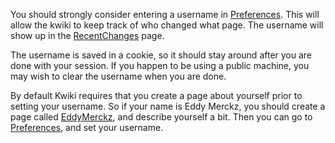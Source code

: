 You should strongly consider entering a username in [Preferences](http:index.cgi?action=prefs). This will allow the kwiki to keep track of who changed what page. The username will show up in the [RecentChanges](/RecentChanges) page.

The username is saved in a cookie, so it should stay around after you are done with your session. If you happen to be using a public machine, you may wish to clear the username when you are done.

By default Kwiki requires that you create a page about yourself prior to setting your username. So if your name is Eddy Merckz, you should create a page called [EddyMerckz](/EddyMerckz), and describe yourself a bit. Then you can go to [Preferences](http:index.cgi?action=prefs), and set your username.
